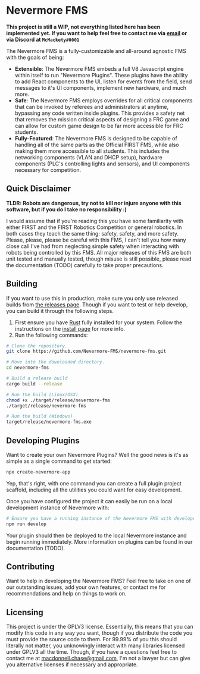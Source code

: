 # Nevermore FMS
**This project is still a WIP, not everything listed here has been implemented yet. If you want to help feel free to contact me via [email](mailto:macdonnell.chase@gmail.com) or via Discord at `McMackety#0001`**

The Nevermore FMS is a fully-customizable and all-around agnostic FMS with the goals of being:
* **Extensible**: The Nevermore FMS embeds a full V8 Javascript engine within itself to run "Nevermore Plugins". These plugins have the ability to add React components to the UI, listen for events from the field, send messages to it's UI components, implement new hardware, and much more.
* **Safe**: The Nevermore FMS employs overrides for all critical components that can be invoked by referees and administrators at anytime, bypassing any code written inside plugins. This provides a safety net that removes the mission critical aspects of designing a FRC game and can allow for custom game design to be far more accessible for FRC students.
* **Fully-Featured**: The Nevermore FMS is designed to be capable of handling all of the same parts as the Official FIRST FMS, while also making them more accessible to all students. This includes the networking components (VLAN and DHCP setup), hardware components (PLC's controlling lights and sensors), and UI components necessary for competition.

## Quick Disclaimer
**TLDR: Robots are dangerous, try not to kill nor injure anyone with this software, but if you do I take no responsibility :)**

I would assume that if you're reading this you have some familiarity with either FIRST and the FIRST Robotics Competition or general robotics. In both cases they teach the same thing: safety, safety, and more safety. Please, please, please be careful with this FMS, I can't tell you how many close call I've had from neglecting simple safety when interacting with robots being controlled by this FMS. All major releases of this FMS are both unit tested and manually tested, though misuse is still possible, please read the documentation (TODO) carefully to take proper precautions.

## Building
If you want to use this in production, make sure you only use released builds from [the releases page](https://github.com/Nevermore-FMS/nevermore-fms/releases). Though if you want to test or help develop, you can build it through the following steps.
1. First ensure you have [Rust](https://www.rust-lang.org/) fully installed for your system. Follow the instructions on the [install page](https://www.rust-lang.org/tools/install) for more info.
2. Run the following commands:
```bash
# Clone the repository.
git clone https://github.com/Nevermore-FMS/nevermore-fms.git

# Move into the downloaded directory.
cd nevermore-fms

# Build a release build
cargo build --release

# Run the build (Linux/OSX)
chmod +x ./target/release/nevermore-fms
./target/release/nevermore-fms

# Run the build (Windows)
target/release/nevermore-fms.exe
```

## Developing Plugins
Want to create your own Nevermore Plugins? Well the good news is it's as simple as a single command to get started:
```bash
npx create-nevermore-app
```
Yep, that's right, with one command you can create a full plugin project scaffold, including all the utilities you could want for easy development.

Once you have configured the project it can easily be run on a local development instance of Nevermore with:
```bash
# Ensure you have a running instance of the Nevermore FMS with developer options enabled.
npm run develop
```

Your plugin should then be deployed to the local Nevermore instance and begin running immediately. More information on plugins can be found in our documentation (TODO).

## Contributing
Want to help in developing the Nevermore FMS? Feel free to take on one of our outstanding issues, add your own features, or contact me for recommendations and help on things to work on.

## Licensing
This project is under the GPLV3 license. Essentially, this means that you can modify this code in any way you want, though if you distribute the code you must provide the source code to them. For 99.99% of you this should literally not matter, you unknowingly interact with many libraries licensed under GPLV3 all the time. Though, if you have a questions feel free to contact me at [macdonnell.chase@gmail.com](mailto:macdonnell.chase@gmail.com), I'm not a lawyer but can give you alternative licenses if necessary and appropriate.
